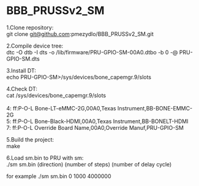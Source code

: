 # BBB_PRUSSv2_SM

1.Clone repository:<br>
git clone git@github.com:pmezydlo/BBB_PRUSSv2_SM.git

2.Compile device tree:<br>
dtc -O dtb -I dts -o /lib/firmware/PRU-GPIO-SM-00A0.dtbo -b 0 -@ PRU-GPIO-SM.dts

3.Install DT:<br>
echo PRU-GPIO-SM>/sys/devices/bone_capemgr.9/slots

4.Check DT:<br>
cat /sys/devices/bone_capemgr.9/slots<br>
 <br>
4: ff:P-O-L Bone-LT-eMMC-2G,00A0,Texas Instrument,BB-BONE-EMMC-2G<br>
5: ff:P-O-L Bone-Black-HDMI,00A0,Texas Instrument,BB-BONELT-HDMI<br>
7: ff:P-O-L Override Board Name,00A0,Override Manuf,PRU-GPIO-SM<br>
  

5.Build the project:<br>
make<br>

6.Load sm.bin to PRU with sm:<br>
./sm sm.bin (direction) (number of steps) (number of delay cycle)

for example
./sm sm.bin 0 1000 4000000

